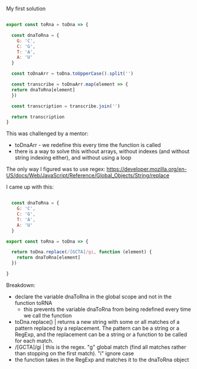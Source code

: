 My first solution

`````javascript

export const toRna = toDna => {

  const dnaToRna = {
    G: 'C',
    C: 'G',
    T: 'A',
    A: 'U'
  }

  const toDnaArr = toDna.toUpperCase().split('')

  const transcribe = toDnaArr.map(element => {
  return dnaToRna[element]
  })

  const transcription = transcribe.join('')

  return transcription
}
`````

This was challenged by a mentor:
* toDnaArr - we redefine this every time the function is called
* there is a way to solve this without arrays, without indexes (and without string indexing either), and without using a loop

The only way I figured was to use regex:
https://developer.mozilla.org/en-US/docs/Web/JavaScript/Reference/Global_Objects/String/replace


I came up with this:
`````javascript

  const dnaToRna = {
    G: 'C',
    C: 'G',
    T: 'A',
    A: 'U'
  }

export const toRna = toDna => {

  return toDna.replace(/[GCTA]/gi, function (element) {
    return dnaToRna[element]
  })

}

`````

Breakdown:
* declare the variable dnaToRna in the global scope and not in the function toRNA
  * this prevents the variable dnaToRna from being redefined every time we call the function
* toDna.replace() | returns a new string with some or all matches of a pattern replaced by a replacement. The pattern can be a string or a RegExp, and the replacement can be a string or a function to be called for each match.
* /[GCTA]/gi | this is the regex. "g" global match (find all matches rather than stopping on the first match). "i" ignore case
* the function takes in the RegExp and matches it to the dnaToRna object